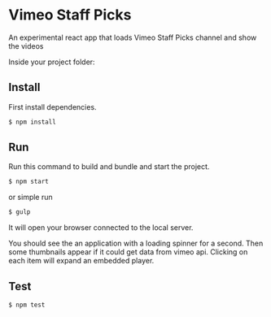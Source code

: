 # Vimeo Staff Picks

An experimental react app that loads Vimeo Staff Picks channel and show the videos


Inside your project folder:

## Install
First install dependencies.

```bash
$ npm install
```

## Run
Run this command to build and bundle and start the project.

```bash
$ npm start
```
or simple run
```bash
$ gulp
```

It will open your browser connected to the local server.

You should see the an application with a loading spinner for a second.
Then some thumbnails appear if it could get data from vimeo api.
Clicking on each item will expand an embedded player.


## Test

```bash
$ npm test
```